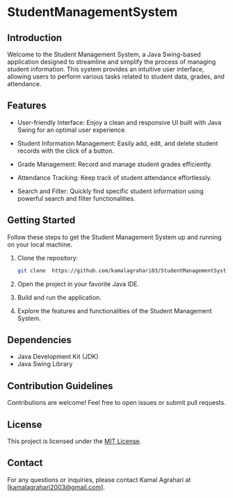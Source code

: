 # StudentManagementSystem

## Introduction

Welcome to the Student Management System, a Java Swing-based application designed to streamline and simplify the process of managing student information. This system provides an intuitive user interface, allowing users to perform various tasks related to student data, grades, and attendance.

## Features

- User-friendly Interface: Enjoy a clean and responsive UI built with Java Swing for an optimal user experience.

- Student Information Management: Easily add, edit, and delete student records with the click of a button.

- Grade Management: Record and manage student grades efficiently.

- Attendance Tracking: Keep track of student attendance effortlessly.

- Search and Filter: Quickly find specific student information using powerful search and filter functionalities.



## Getting Started

Follow these steps to get the Student Management System up and running on your local machine.

1. Clone the repository:
   ```bash
   git clone  https://github.com/kamalagrahari03/StudentManagementSystem.git
   ```

2. Open the project in your favorite Java IDE.

3. Build and run the application.

4. Explore the features and functionalities of the Student Management System.

## Dependencies

- Java Development Kit (JDK)
- Java Swing Library

## Contribution Guidelines

Contributions are welcome! Feel free to open issues or submit pull requests. 

## License

This project is licensed under the [MIT License](LICENSE.md).


## Contact

For any questions or inquiries, please contact Kamal Agrahari at [kamalagrahari2003@gmail.com].

```

